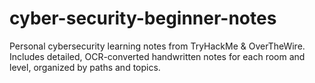 # cyber-security-beginner-notes
Personal cybersecurity learning notes from TryHackMe &amp; OverTheWire. Includes detailed, OCR-converted handwritten notes for each room and level, organized by paths and topics.
